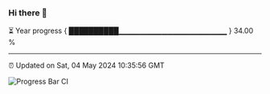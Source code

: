 ### Hi there 👋

⏳ Year progress { ██████████▁▁▁▁▁▁▁▁▁▁▁▁▁▁▁▁▁▁▁▁ } 34.00 %

---

⏰ Updated on Sat, 04 May 2024 10:35:56 GMT

![Progress Bar CI](https://github.com/IshwaranRudhara/GIT-ACTION/workflows/Progress%20Bar%20CI/badge.svg)
